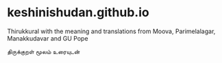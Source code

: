 # keshinishudan.github.io

Thirukkural with the meaning and translations from Moova, Parimelalagar, Manakkudavar and GU Pope 

திருக்குறள் மூலம் உரையுடன் 
